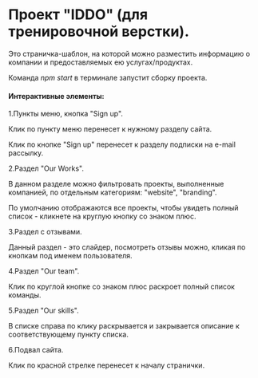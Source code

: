 # Проект "IDDO" (для тренировочной верстки). 

Это страничка-шаблон, на которой можно разместить информацию о компании и предоставляемых ею услугах/продуктах.

Команда _npm start_ в терминале запустит сборку проекта.

#### Интерактивные элементы:

1.Пункты меню, кнопка "Sign up".

Клик по пункту меню перенесет к нужному разделу сайта.

Клик по кнопке "Sign up" перенесет к разделу подписки на e-mail рассылку.


2.Раздел "Our Works".

В данном разделе можно фильтровать проекты, выполненные компанией, по отдельным категориям: "website", "branding".

По умолчанию отображаются все проекты, чтобы увидеть полный список - кликнете на круглую кнопку со знаком плюс.

3.Раздел с отзывами.

Данный раздел - это слайдер, посмотреть отзывы можно, кликая по кнопкам под именем пользователя.

4.Раздел "Our team".

Клик по круглой кнопке со знаком плюс раскроет полный список команды.

5.Раздел "Our skills".

В списке справа по клику раскрывается и закрывается описание к соответствующему пункту списка.

6.Подвал сайта.

Клик по красной стрелке перенесет к началу странички.
